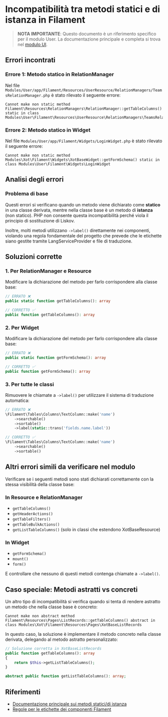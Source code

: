 # Incompatibilità tra metodi statici e di istanza in Filament

> **NOTA IMPORTANTE**: Questo documento è un riferimento specifico per il modulo User. 
> La documentazione principale e completa si trova nel [modulo UI](../../../UI/docs/filament/errors/static-instance-method-incompatibility.md).

## Errori incontrati

### Errore 1: Metodo statico in RelationManager

Nel file `Modules/User/app/Filament/Resources/UserResource/RelationManagers/TeamsRelationManager.php` è stato rilevato il seguente errore:

```
Cannot make non static method Filament\Resources\RelationManagers\RelationManager::getTableColumns() static in class Modules\User\Filament\Resources\UserResource\RelationManagers\TeamsRelationManager
```

### Errore 2: Metodo statico in Widget

Nel file `Modules/User/app/Filament/Widgets/LoginWidget.php` è stato rilevato il seguente errore:

```
Cannot make non static method Modules\Xot\Filament\Widgets\XotBaseWidget::getFormSchema() static in class Modules\User\Filament\Widgets\LoginWidget
```

## Analisi degli errori

### Problema di base

Questi errori si verificano quando un metodo viene dichiarato come **statico** in una classe derivata, mentre nella classe base è un metodo di **istanza** (non statico). PHP non consente questa incompatibilità perché viola il principio di sostituzione di Liskov.

Inoltre, molti metodi utilizzano `->label()` direttamente nei componenti, violando una regola fondamentale del progetto che prevede che le etichette siano gestite tramite LangServiceProvider e file di traduzione.

## Soluzioni corrette

### 1. Per RelationManager e Resource

Modificare la dichiarazione del metodo per farlo corrispondere alla classe base:

```php
// ERRATO ❌
public static function getTableColumns(): array

// CORRETTO ✅
public function getTableColumns(): array
```

### 2. Per Widget

Modificare la dichiarazione del metodo per farlo corrispondere alla classe base:

```php
// ERRATO ❌
public static function getFormSchema(): array

// CORRETTO ✅
public function getFormSchema(): array
```

### 3. Per tutte le classi

Rimuovere le chiamate a `->label()` per utilizzare il sistema di traduzione automatica:

```php
// ERRATO ❌
\Filament\Tables\Columns\TextColumn::make('name')
    ->searchable()
    ->sortable()
    ->label(static::trans('fields.name.label'))

// CORRETTO ✅
\Filament\Tables\Columns\TextColumn::make('name')
    ->searchable()
    ->sortable()
```

## Altri errori simili da verificare nel modulo

Verificare se i seguenti metodi sono stati dichiarati correttamente con la stessa visibilità della classe base:

### In Resource e RelationManager
- `getTableColumns()`
- `getHeaderActions()`
- `getTableFilters()`
- `getTableBulkActions()`
- `getListTableColumns()` (solo in classi che estendono XotBaseResource)

### In Widget
- `getFormSchema()`
- `mount()`
- `form()`

E controllare che nessuno di questi metodi contenga chiamate a `->label()`.

## Caso speciale: Metodi astratti vs concreti

Un altro tipo di incompatibilità si verifica quando si tenta di rendere astratto un metodo che nella classe base è concreto:

```
Cannot make non abstract method Filament\Resources\Pages\ListRecords::getTableColumns() abstract in class Modules\Xot\Filament\Resources\Pages\XotBaseListRecords
```

In questo caso, la soluzione è implementare il metodo concreto nella classe derivata, delegando al metodo astratto personalizzato:

```php
// Soluzione corretta in XotBaseListRecords
public function getTableColumns(): array
{
    return $this->getListTableColumns();
}

abstract public function getListTableColumns(): array;
```

## Riferimenti

- [Documentazione principale sui metodi statici/di istanza](../../../UI/docs/filament/errors/static-instance-method-incompatibility.md)
- [Regole per le etichette dei componenti Filament](../../../UI/docs/filament/label-translation-system.md)
